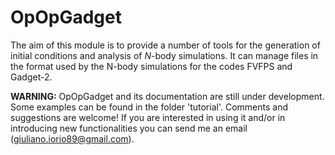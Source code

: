 # OpOpGadget
The aim of this module is to provide a number of tools  for the generation of initial conditions and analysis of $N$-body simulations. It can manage files in the format used by the N-body simulations for the codes FVFPS  and Gadget-2. 


**WARNING:**  OpOpGadget and its documentation are still under development. Some examples can be found in the folder 'tutorial'.
Comments and suggestions are welcome! If you are interested in using it and/or in introducing new functionalities you can send me an email (giuliano.iorio89@gmail.com).
